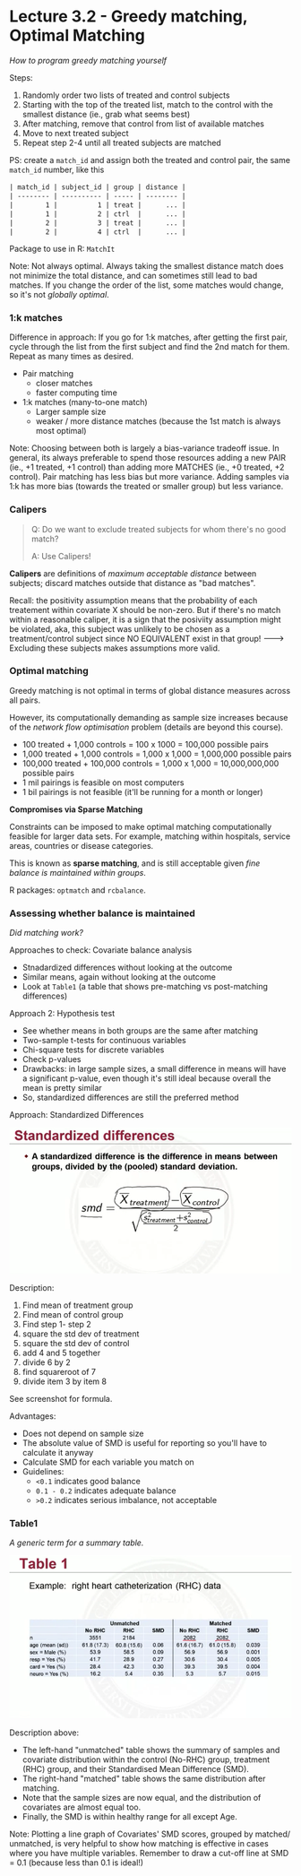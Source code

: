 # Lecture 3.2 - Greedy matching, Optimal Matching 

*How to program greedy matching yourself*

Steps:

1. Randomly order two lists of treated and control subjects 
2. Starting with the top of the treated list, match to the control with the smallest distance (ie., grab what seems best)
3. After matching, remove that control from list of available matches
4. Move to next treated subject
5. Repeat step 2-4 until all treated subjects are matched  

PS: create a `match_id` and assign both the treated and control pair, the same `match_id` number, like this 

```
| match_id | subject_id | group | distance | 
| -------- | ---------- | ----- | -------- | 
|        1 |          1 | treat |      ... | 
|        1 |          2 | ctrl  |      ... | 
|        2 |          3 | treat |      ... | 
|        2 |          4 | ctrl  |      ... | 
```

Package to use in R: `MatchIt` 

Note: Not always optimal. Always taking the smallest distance match does not minimize the total distance, and can sometimes still lead to bad matches.  If you change the order of the list, some matches would change, so it's not *globally optimal*.

### 1:k matches

Difference in approach: If you go for 1:k matches, after getting the first pair, cycle through the list from the first subject and find the 2nd match for them. Repeat as many times as desired. 

* Pair matching
	* closer matches
	* faster computing time 
* 1:k matches (many-to-one match)
	* Larger sample size 
	* weaker / more distance matches (because the 1st match is always most optimal) 

Note: Choosing between both is largely a bias-variance tradeoff issue. In general, its always preferable to spend those resources adding a new PAIR (ie., +1 treated, +1 control) than adding more MATCHES (ie., +0 treated, +2 control). Pair matching has less bias but more variance. Adding samples via 1:k has more bias (towards the treated or smaller group) but less variance. 

### Calipers 

> Q: Do we want to exclude treated subjects for whom there's no good match? 
> 
> A: Use Calipers!  

**Calipers** are definitions of *maximum acceptable distance* between subjects; discard matches outside that distance as "bad matches". 

Recall: the positivity assumption means that the probability of each treatement within covariate X should be non-zero. But if there's no match within a reasonable caliper, it is a sign that the posiviity assumption might be violated, aka, this subject was unlikely to be chosen as a treatment/control subject since NO EQUIVALENT exist in that group! ---> Excluding these subjects makes assumptions more valid. 

### Optimal matching 

Greedy matching is not optimal in terms of global distance measures across all pairs. 

However, its computationally demanding as sample size increases because of the *network flow optimisation* problem (details are beyond this course). 

* 100 treated + 1,000 controls = 100 x 1000 = 100,000 possible pairs
* 1,000 treated + 1,000 controls = 1,000 x 1,000 = 1,000,000 possible pairs 
* 100,000 treated + 100,000 controls = 1,000 x 1,000 = 10,000,000,000 possible pairs
* 1 mil pairings is feasible on most computers 
* 1 bil pairings is not feasible (it'll be running for a month or longer) 

**Compromises via Sparse Matching**

Constraints can be imposed to make optimal matching computationally feasible for larger data sets. For example, matching within hospitals, service areas, countries or disease categories. 

This is known as **sparse matching**, and is still acceptable given *fine balance is maintained within groups*. 

R packages: `optmatch` and `rcbalance`. 

### Assessing whether balance is maintained

*Did matching work?*

Approaches to check: Covariate balance analysis

* Stnadardized differences without looking at the outcome 
* Similar means, again without looking at the outcome 
* Look at `Table1` (a table that shows pre-matching vs post-matching differences) 

Approach 2: Hypothesis test 

* See whether means in both groups are the same after matching 
* Two-sample t-tests for continuous variables
* Chi-square tests for discrete variables 
* Check p-values
* Drawbacks: in large sample sizes, a small difference in means will have a significant p-value, even though it's still ideal because overall the mean is pretty similar
* So, standardized differences are still the preferred method

Approach: Standardized Differences 

![alt text](https://github.com/valerielim/upenn_med_psm/raw/main/images/image_7.png)

Description:

1. Find mean of treatment group
2. Find mean of control group
3. Find step 1- step 2 
4. square the std dev of treatment
5. square the std dev of control 
6. add 4 and 5 together 
7. divide 6 by 2 
8. find squareroot of 7
9. divide item 3 by item 8 

See screenshot for formula. 

Advantages:

* Does not depend on sample size
* The absolute value of SMD is useful for reporting so you'll have to calculate it anyway
* Calculate SMD for each variable you match on 
* Guidelines:
	* `<0.1` indicates good balance
	* `0.1 - 0.2` indicates adequate balance 
	* `>0.2` indicates serious imbalance, not acceptable

### Table1 

*A generic term for a summary table.*

![alt text](https://github.com/valerielim/upenn_med_psm/raw/main/images/image_8.png)

Description above: 

* The left-hand "unmatched" table shows the summary of samples and covariate distribution within the control (No-RHC) group, treatment (RHC) group, and their Standardised Mean Difference (SMD). 
* The right-hand "matched" table shows the same distribution after matching. 
* Note that the sample sizes are now equal, and the distribution of covariates are almost equal too. 
* Finally, the SMD is within healthy range for all except Age.

Note: Plotting a line graph of Covariates' SMD scores, grouped by matched/ unmatched, is very helpful to show how matching is effective in cases where you have multiple variables. Remember to draw a cut-off line at SMD = 0.1 (because less than 0.1 is ideal!)





